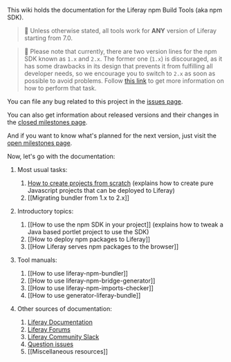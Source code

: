 This wiki holds the documentation for the Liferay npm Build Tools (aka npm SDK).

> 👀 Unless otherwise stated, all tools work for **ANY** version of Liferay starting from 7.0.

> 👀 Please note that currently, there are two version lines for the npm SDK known as `1.x` and `2.x`. 
> The former one (`1.x`) is discouraged, as it has some drawbacks in its design that prevents it from fulfilling all developer needs, so we encourage you to switch to `2.x` as soon as possible to avoid problems. Follow [this link](https://github.com/liferay/liferay-npm-build-tools/wiki/Migrating-bundler-from-1.x-to-2.x) to get more information on how to perform that task.

You can file any bug related to this project in the [issues page](https://github.com/liferay/liferay-npm-build-tools/issues).

You can also get information about released versions and their changes in the [closed milestones page](https://github.com/liferay/liferay-npm-build-tools/milestones?state=closed). 

And if you want to know what's planned for the next version, just visit the [open milestones page](https://github.com/liferay/liferay-npm-build-tools/milestones?state=open).

Now, let's go with the documentation:

1. Most usual tasks:

   1. [How to create projects from scratch](https://github.com/liferay/liferay-npm-build-tools/wiki/How-to-use-generator-liferay-bundle) (explains how to create pure Javascript projects that can be deployed to Liferay)
   2. [[Migrating bundler from 1.x to 2.x]]

2. Introductory topics:

   1. [[How to use the npm SDK in your project]] (explains how to tweak a Java based portlet project to use the SDK)
   2. [[How to deploy npm packages to Liferay]]
   3. [[How Liferay serves npm packages to the browser]]


3. Tool manuals:

   1. [[How to use liferay-npm-bundler]]
   2. [[How to use liferay-npm-bridge-generator]]
   3. [[How to use liferay-npm-imports-checker]]
   4. [[How to use generator-liferay-bundle]]


4. Other sources of documentation:

   1. [Liferay Documentation](https://dev.liferay.com/develop/tutorials/-/knowledge_base/7-0/using-npm-in-your-portlets)
   2. [Liferay Forums](https://web.liferay.com/community/forums/-/message_boards/category/8408627)
   3. [Liferay Community Slack](https://liferay-community.slack.com/)
   4. [Question issues](https://github.com/liferay/liferay-npm-build-tools/issues?utf8=%E2%9C%93&q=is%3Aissue+label%3Aquestion+)
   5. [[Miscellaneous resources]]

